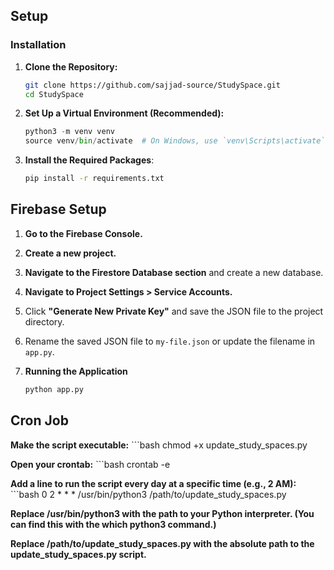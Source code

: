 ## Setup

### Installation

1. **Clone the Repository:**
   ```bash
   git clone https://github.com/sajjad-source/StudySpace.git
   cd StudySpace

2. **Set Up a Virtual Environment (Recommended):**
   ```python
   python3 -m venv venv
   source venv/bin/activate  # On Windows, use `venv\Scripts\activate`

3. **Install the Required Packages**:
   ```bash
   pip install -r requirements.txt

## Firebase Setup
   1. **Go to the Firebase Console.**
   2. **Create a new project.**
   3. **Navigate to the Firestore Database section** and create a new database.
   4. **Navigate to Project Settings > Service Accounts.**
   5. Click **"Generate New Private Key"** and save the JSON file to the project directory.
   6. Rename the saved JSON file to `my-file.json` or update the filename in `app.py`.

4. **Running the Application** 
   ```python
   python app.py

## Cron Job
   **Make the script executable:**
      ```bash
      chmod +x update_study_spaces.py
      
   **Open your crontab:**
      ```bash
      crontab -e

   **Add a line to run the script every day at a specific time (e.g., 2 AM):**
      ```bash
      0 2 * * * /usr/bin/python3 /path/to/update_study_spaces.py

   **Replace /usr/bin/python3 with the path to your Python interpreter. (You can find this with the which python3 command.)**
   
   **Replace /path/to/update_study_spaces.py with the absolute path to the update_study_spaces.py script.**




